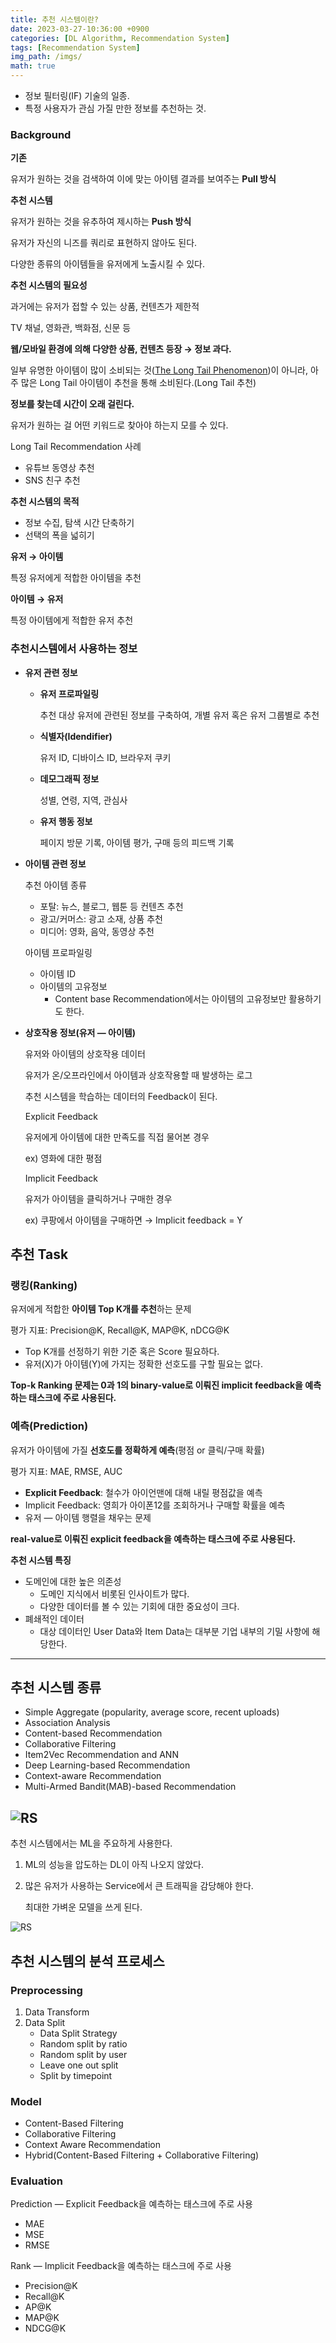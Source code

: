 ```yaml
---
title: 추천 시스템이란?
date: 2023-03-27-10:36:00 +0900
categories: [DL Algorithm, Recommendation System]
tags: [Recommendation System]
img_path: /imgs/
math: true
---
```


- 정보 필터링(IF) 기술의 일종.
- 특정 사용자가 관심 가질 만한 정보를 추천하는 것.

### Background

**기존**

유저가 원하는 것을 검색하여 이에 맞는 아이템 결과를 보여주는 **Pull 방식**

**추천 시스템**

유저가 원하는 것을 유추하여 제시하는 **Push 방식**

유저가 자신의 니즈를 쿼리로 표현하지 않아도 된다.

다양한 종류의 아이템들을 유저에게 노출시킬 수 있다.

**추천 시스템의 필요성**

과거에는 유저가 접할 수 있는 상품, 컨텐츠가 제한적

TV 채널, 영화관, 백화점, 신문 등

**웹/모바일 환경에 의해 다양한 상품, 컨텐츠 등장 → 정보 과다.**

일부 유명한 아이템이 많이 소비되는 것([The Long Tail Phenomenon](https://www.notion.so/The-Long-Tail-Phenomenon-d4335adad91d467885b0ef7eaf7bccc9?pvs=21))이 아니라, 
아주 많은 Long Tail 아이템이 추천을 통해 소비된다.(Long Tail 추천)

**정보를 찾는데 시간이 오래 걸린다.**

유저가 원하는 걸 어떤 키워드로 찾아야 하는지 모를 수 있다.

Long Tail Recommendation 사례

- 유튜브 동영상 추천
- SNS 친구 추천

**추천 시스템의 목적**

- 정보 수집, 탐색 시간 단축하기
- 선택의 폭을 넓히기

**유저 → 아이템**

특정 유저에게 적합한 아이템을 추천

**아이템 → 유저**

특정 아이템에게 적합한 유저 추천

### 추천시스템에서 사용하는 정보

- **유저 관련 정보**
    - **유저 프로파일링**
        
        추천 대상 유저에 관련된 정보를 구축하여, 개별 유저 혹은 유저 그룹별로 추천
        
    - **식별자(Idendifier)**
        
        유저 ID, 디바이스 ID, 브라우저 쿠키
        
    - **데모그래픽 정보**
        
        성별, 연령, 지역, 관심사
        
    - **유저 행동 정보**
        
        페이지 방문 기록, 아이템 평가, 구매 등의 피드백 기록
        
- **아이템 관련 정보**
    
    추천 아이템 종류
    
    - 포탈: 뉴스, 블로그, 웹툰 등 컨텐츠 추천
    - 광고/커머스: 광고 소재, 상품 추천
    - 미디어: 영화, 음악, 동영상 추천
    
    아이템 프로파일링
    
    - 아이템 ID
    - 아이템의 고유정보
        - Content base Recommendation에서는 아이템의 고유정보만 활용하기도 한다.
- **상호작용 정보(유저 — 아이템)**
    
    유저와 아이템의 상호작용 데이터
    
    유저가 온/오프라인에서 아이템과 상호작용할 때 발생하는 로그
    
    추천 시스템을 학습하는 데이터의 Feedback이 된다.
    
    Explicit Feedback
    
    유저에게 아이템에 대한 만족도를 직접 물어본 경우
    
    ex) 영화에 대한 평점
    
    Implicit Feedback
    
    유저가 아이템을 클릭하거나 구매한 경우
    
    ex) 쿠팡에서 아이템을 구매하면 → Implicit feedback = Y
    

## 추천 Task

### **랭킹(Ranking)**

유저에게 적합한 **아이템 Top K개를 추천**하는 문제

평가 지표: Precision@K, Recall@K, MAP@K, nDCG@K

- Top K개를 선정하기 위한 기준 혹은 Score 필요하다.
- 유저(X)가 아이템(Y)에 가지는 정확한 선호도를 구할 필요는 없다.

**Top-k Ranking 문제는 0과 1의 binary-value로 이뤄진 implicit feedback을 예측하는 태스크에 주로 사용된다.**

### **예측(Prediction)**

유저가 아이템에 가질 **선호도를 정확하게 예측**(평점 or 클릭/구매 확률)

평가 지표: MAE, RMSE, AUC

- **Explicit Feedback**: 철수가 아이언맨에 대해 내릴 평점값을 예측
- Implicit Feedback: 영희가 아이폰12를 조회하거나 구매할 확률을 예측
- 유저 — 아이템 행렬을 채우는 문제

**real-value로 이뤄진 explicit feedback을 예측하는 태스크에 주로 사용된다.**

**추천 시스템 특징**

- 도메인에 대한 높은 의존성
    - 도메인 지식에서 비롯된 인사이트가 많다.
    - 다양한 데이터를 볼 수 있는 기회에 대한 중요성이 크다.
- 폐쇄적인 데이터
    - 대상 데이터인 User Data와 Item Data는 대부분 기업 내부의 기밀 사항에 해당한다.

---

## 추천 시스템 종류

- Simple Aggregate (popularity, average score, recent uploads)
- Association Analysis
- Content-based Recommendation
- Collaborative Filtering
- Item2Vec Recommendation and ANN
- Deep Learning-based Recommendation
- Context-aware Recommendation
- Multi-Armed Bandit(MAB)-based Recommendation

![RS](RS.png)
---

추천 시스템에서는 ML을 주요하게 사용한다.

1. ML의 성능을 압도하는 DL이 아직 나오지 않았다.
2. 많은 유저가 사용하는 Service에서 큰 트래픽을 감당해야 한다.
    
    최대한 가벼운 모델을 쓰게 된다.

![RS](RS1.png)

## 추천 시스템의 분석 프로세스

### Preprocessing

1. Data Transform
2. Data Split
    - Data Split Strategy
    - Random split by ratio
    - Random split by user
    - Leave one out split
    - Split by timepoint

### Model

- Content-Based Filtering
- Collaborative Filtering
- Context Aware Recommendation
- Hybrid(Content-Based Filtering + Collaborative Filtering)

### Evaluation

Prediction — Explicit Feedback을 예측하는 태스크에 주로 사용

- MAE
- MSE
- RMSE

Rank — Implicit Feedback을 예측하는 태스크에 주로 사용

- Precision@K
- Recall@K
- AP@K
- MAP@K
- NDCG@K